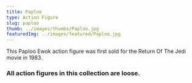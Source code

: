 ```yaml
---
title: Paploo
type: Action Figure
slug: paploo
thumb: ../images/thumbs/Paploo.jpg
featuredImg: ../images/featured/Paploo.jpg
---
```


This Paploo Ewok action figure was first sold for the Return Of The Jedi movie in 1983.

### All action figures in this collection are loose.